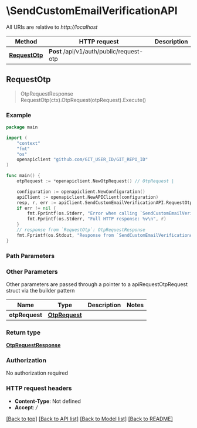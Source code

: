 # \SendCustomEmailVerificationAPI

All URIs are relative to *http://localhost*

Method | HTTP request | Description
------------- | ------------- | -------------
[**RequestOtp**](SendCustomEmailVerificationAPI.md#RequestOtp) | **Post** /api/v1/auth/public/request-otp | 



## RequestOtp

> OtpRequestResponse RequestOtp(ctx).OtpRequest(otpRequest).Execute()



### Example

```go
package main

import (
    "context"
    "fmt"
    "os"
    openapiclient "github.com/GIT_USER_ID/GIT_REPO_ID"
)

func main() {
    otpRequest := *openapiclient.NewOtpRequest() // OtpRequest | 

    configuration := openapiclient.NewConfiguration()
    apiClient := openapiclient.NewAPIClient(configuration)
    resp, r, err := apiClient.SendCustomEmailVerificationAPI.RequestOtp(context.Background()).OtpRequest(otpRequest).Execute()
    if err != nil {
        fmt.Fprintf(os.Stderr, "Error when calling `SendCustomEmailVerificationAPI.RequestOtp``: %v\n", err)
        fmt.Fprintf(os.Stderr, "Full HTTP response: %v\n", r)
    }
    // response from `RequestOtp`: OtpRequestResponse
    fmt.Fprintf(os.Stdout, "Response from `SendCustomEmailVerificationAPI.RequestOtp`: %v\n", resp)
}
```

### Path Parameters



### Other Parameters

Other parameters are passed through a pointer to a apiRequestOtpRequest struct via the builder pattern


Name | Type | Description  | Notes
------------- | ------------- | ------------- | -------------
 **otpRequest** | [**OtpRequest**](OtpRequest.md) |  | 

### Return type

[**OtpRequestResponse**](OtpRequestResponse.md)

### Authorization

No authorization required

### HTTP request headers

- **Content-Type**: Not defined
- **Accept**: */*

[[Back to top]](#) [[Back to API list]](../README.md#documentation-for-api-endpoints)
[[Back to Model list]](../README.md#documentation-for-models)
[[Back to README]](../README.md)

